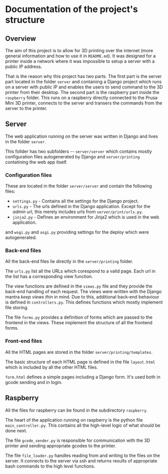 # Documentation of the project's structure

## Overview

The aim of this project is to allow for 3D printing over the internet (more general information and how to use it in `README.md`).
It was designed for a printer inside a network where it was impossible to setup a server with a public IP address.

That is the reason why this project has two parts. The first part is the server part located in the folder `server` and containing a Django project
which runs on a server with public IP and enables the users to send command to the 3D printer from their desktop.
The second part is the raspberry part inside the `raspberry` folder. This runs on a raspberry directly connected to the Prusa Mini 3D printer,
connects to the server and transers the commands from the server to the printer.

## Server

The web application running on the server was written in Django and lives in the folder `server`.

This follder has two subfolders -- `server/server` which contains mostly configuration files autogenerated by Django and `server/printing` contatining the web app itself.

### Configuration files

These are located in the folder `server/server` and contain the following files:

- `settings.py` - Contains all the settings for the Django project.
- `urls.py` - The urls defined in the Django application. Except for the *admin* url, this merely includes urls from `server/print/urls.py`.
- `jinja2.py` - Defines an environment for Jinja2 which is used in the web application.

and `wsgi.py` and `asgi.py` providing settings for the deploy which were autogenerated.

### Back-end files

All the back-end files lie directly in the `server/printing` folder.

The `urls.py` list all the URLs which corespond to a valid page. Each url in the list has a corresponding view function.

The view functions are defined in the `views.py` file and they provide the back-end handling of each request.
The views were written with the Django mantra *keep views thin* in mind. Due to this, additional back-end behaviour is defined in
`controllers.py`. This defines functions which mostly implement file storing.

The file `forms.py` provides a definition of forms which are passed to the frontend in the views. These implement the structure of all the frontend forms.

### Front-end files

All the HTML pages are stored in the folder `server/printing/templates`.

The basic structure of each HTML page is defined in the file `layout.html` which is included by all the other HTML files.

`form.html` defines a simple pages including a Django form. It's used both in gcode sending and in login.

## Raspberry

All the files for raspberry can be found in the subdirectory `raspberry`.

The heart of the application running on raspberry is the python file `main_controller.py`. This contains all the high-level logic of what should be done next.

The file `gcode_sender.py` is responsible for communication with the 3D printer and sending appropriate gcodes to the printer.

The file `file_loader.py` handles reading from and writing to the files on the server. It connects to the server via ssh and returns results of appropriate bash commands to the high level functions.
